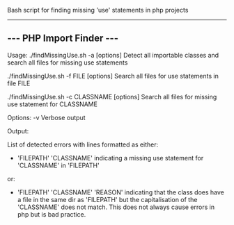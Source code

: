 Bash script for finding missing 'use' statements in php projects


-------------------------
--- PHP Import Finder ---
-------------------------
Usage:
./findMissingUse.sh -a [options]              Detect all importable classes and search all files for missing use statements

./findMissingUse.sh -f FILE [options]         Search all files for use statements in file FILE

./findMissingUse.sh -c CLASSNAME [options]    Search all files for missing use statement for CLASSNAME

Options:
 -v       Verbose output

Output:

List of detected errors with lines formatted as either:

- 'FILEPATH' 'CLASSNAME' 
  indicating a missing use statement for 'CLASSNAME' in 'FILEPATH'
  
or:

- 'FILEPATH' 'CLASSNAME' 'REASON'
  indicating that the class does have a file in the same dir as 'FILEPATH' but the capitalisation of the 'CLASSNAME' does not match. This does not always cause errors in php but is bad practice.

